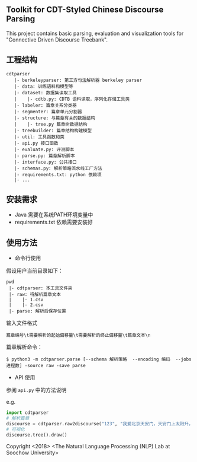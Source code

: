 ## Toolkit for CDT-Styled Chinese Discourse Parsing

This project contains basic parsing, evaluation and visualization tools for "Connective Driven Discourse Treebank".

## 工程结构
```
cdtparser
   |- berkeleyparser: 第三方句法解析器 berkeley parser
   |- data: 训练语料和模型等
   |- dataset: 数据集读取工具
   |    |- cdtb.py: CDTB 语料读取，序列化存储工具类
   |- labeler: 篇章关系分类器
   |- segmenter: 篇章单元分割器
   |- structure: 与篇章有关的数据结构
   |    |- tree.py 篇章树数据结构
   |- treebuilder: 篇章结构构建模型
   |- util: 工具函数和类
   |- api.py 接口函数
   |- evaluate.py: 评测脚本
   |- parse.py: 篇章解析脚本
   |- interface.py: 公共接口
   |- schemas.py: 解析策略流水线工厂方法
   |- requirements.txt: python 依赖项
   |- ...
```


## 安装需求
* Java 需要在系统PATH环境变量中
* requirements.txt 依赖需要安装好

## 使用方法
* 命令行使用

假设用户当前目录如下：
```
pwd
 |- cdtparser: 本工具文件夹
 |- raw: 待解析篇章文本
 |    |- 1.csv
 |    |- 2.csv
 |- parse: 解析后保存位置
```
输入文件格式
```
篇章编号\t需要解析的起始偏移量\t需要解析的终止偏移量\t篇章文本\n
```
篇章解析命令：
```
$ python3 -m cdtparser.parse [--schema 解析策略  --encoding 编码  --jobs 进程数] -source raw -save parse
```

* API 使用

参阅 `api.py` 中的方法说明

e.g.
```python
import cdtparser
# 解析篇章
discourse = cdtparser.raw2discourse("123", "我爱北京天安门，天安门上太阳升。")
# 可视化
discourse.tree().draw()
```

Copyright <2018> <The Natural Language Processing (NLP) Lab at Soochow University> <MIT License>
